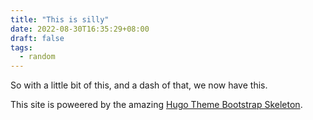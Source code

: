 ```yaml
---
title: "This is silly"
date: 2022-08-30T16:35:29+08:00
draft: false
tags:
  - random
---
```


So with a little bit of this, and a dash of that, we now have this.

<!--more-->

This site is poweered by the amazing [Hugo Theme Bootstrap Skeleton](https://github.com/razonyang/hugo-theme-bootstrap-skeleton/blob/main/README.md).
